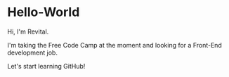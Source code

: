 # Hello-World

Hi, I'm Revital.

I'm taking the Free Code Camp at the moment and looking for a Front-End development job.

Let's start learning GitHub!
